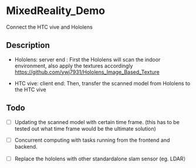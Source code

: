 # MixedReality_Demo
Connect the HTC vive and Hololens

Description
-----
- Hololens: server end :
First the Hololens will scan the indoor environment, also apply the textures accordingly
https://github.com/ywj7931/Hololens_Image_Based_Texture

- HTC vive: client end:
Then, transfer the scanned model from Hololens to the HTC vive

Todo
-----
- [ ] Updating the scanned model with certain time frame. 
(this has to be tested out what time frame would be the ultimate solution)

- [ ] Concurrent computing with tasks running from the frontend and backend.

- [ ] Replace the hololens with other standardalone slam sensor (eg. LDAR）

